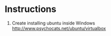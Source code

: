 # Instructions
1. Create installing ubuntu inside Windows http://www.psychocats.net/ubuntu/virtualbox
